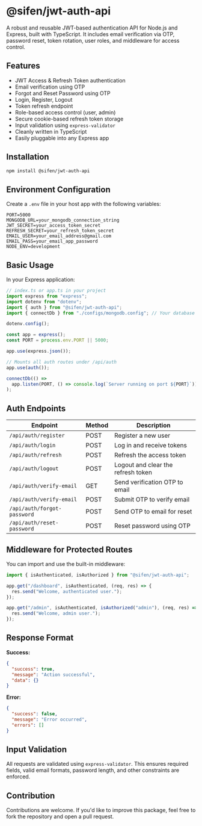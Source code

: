 # @sifen/jwt-auth-api

A robust and reusable JWT-based authentication API for Node.js and Express, 
built with TypeScript. It includes email verification via OTP, password reset, 
token rotation, user roles, and middleware for access control.

## Features

- JWT Access & Refresh Token authentication  
- Email verification using OTP  
- Forgot and Reset Password using OTP  
- Login, Register, Logout  
- Token refresh endpoint  
- Role-based access control (user, admin)  
- Secure cookie-based refresh token storage  
- Input validation using `express-validator`  
- Cleanly written in TypeScript  
- Easily pluggable into any Express app  

## Installation

```bash
npm install @sifen/jwt-auth-api
```

## Environment Configuration

Create a `.env` file in your host app with the following variables:

```env
PORT=5000
MONGODB_URL=your_mongodb_connection_string
JWT_SECRET=your_access_token_secret
REFRESH_SECRET=your_refresh_token_secret
EMAIL_USER=your_email_address@gmail.com
EMAIL_PASS=your_email_app_password
NODE_ENV=development
```

## Basic Usage

In your Express application:

```ts
// index.ts or app.ts in your project
import express from "express";
import dotenv from "dotenv";
import { auth } from "@sifen/jwt-auth-api";
import { connectDb } from "./configs/mongodb.config"; // Your database connection

dotenv.config();

const app = express();
const PORT = process.env.PORT || 5000;

app.use(express.json());

// Mounts all auth routes under /api/auth
app.use(auth());

connectDb(() =>
  app.listen(PORT, () => console.log(`Server running on port ${PORT}`))
);
```

## Auth Endpoints

| Endpoint                    | Method | Description                          |
| -------------------------- | ------ | ------------------------------------ |
| `/api/auth/register`       | POST   | Register a new user                  |
| `/api/auth/login`          | POST   | Log in and receive tokens            |
| `/api/auth/refresh`        | POST   | Refresh the access token             |
| `/api/auth/logout`         | POST   | Logout and clear the refresh token   |
| `/api/auth/verify-email`   | GET    | Send verification OTP to email       |
| `/api/auth/verify-email`   | POST   | Submit OTP to verify email           |
| `/api/auth/forgot-password`| POST   | Send OTP to email for reset          |
| `/api/auth/reset-password` | POST   | Reset password using OTP             |

## Middleware for Protected Routes

You can import and use the built-in middleware:

```ts
import { isAuthenticated, isAuthorized } from "@sifen/jwt-auth-api";

app.get("/dashboard", isAuthenticated, (req, res) => {
  res.send("Welcome, authenticated user.");
});

app.get("/admin", isAuthenticated, isAuthorized("admin"), (req, res) => {
  res.send("Welcome, admin user.");
});
```

## Response Format

**Success:**

```json
{
  "success": true,
  "message": "Action successful",
  "data": {}
}
```

**Error:**

```json
{
  "success": false,
  "message": "Error occurred",
  "errors": []
}
```

## Input Validation

All requests are validated using `express-validator`. This ensures required fields, 
valid email formats, password length, and other constraints are enforced.

## Contribution

Contributions are welcome. If you'd like to improve this package, feel free to fork 
the repository and open a pull request.

